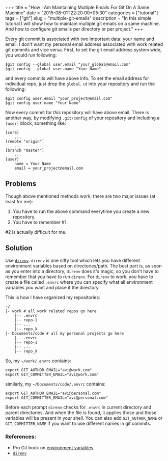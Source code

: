 +++
title = "How I Am Maintaining Multiple Emails For Git On A Same Machine"
date = "2015-08-01T22:20:00+05:30"
categories = ["tutorial"]
tags = ["git"]
slug = "multiple-git-emails"
description = "In this simple tutorial I will show how to maintain multiple git emails on a same machine. And how to configure git emails per directory or per project."
+++

Every git commit is associated with two important data: your name and email. I don't want my personal email address associated with work related git commits and vice versa. First, to set the git email address system wide, you would run following:

    $git config --global user.email "your_global@email.com"
    $git config --global user.name "Your Name"


and every commits will have above info. To set the email address for individual repo, just drop the `global`. `cd` into your repository and run the following:

    $git config user.email "your_project@email.com"
    $git config user.name "Your Name"

Now every commit for *this* repository will have above email. There is another way, by modifying `.git/config` of your repository and including a `[user]` block, something like:

    [core]
        ...
    [remote "origin"]
        ...
    [branch "master"]
        ...
    [user]
        name = Your Name
        email = your_project@email.com

## Problems
Though above mentioned methods work, there are two major issues (at least for me):

1. You have to run the above command everytime you create a new repository.
2. You have to remember #1.

\#2 is actually difficult for me.

## Solution
Use [`direnv`](http://direnv.net/). `direnv` is one nifty tool which lets you have different environment variables based on directories/path. The best part is, as soon as you enter into a directory, `direnv` does it's magic, so you don't have to remember that you have to run `direnv`. For `direnv` to work, you have to create a file called `.envrc` where you can specify what all environment variables you want and place it the directory.

This is how I have organized my repositories:

    ~/
    |- work # all work related repos go here
        |-- .envrc
        |-- repo-1
        |-- ...
        |-- repo_X
    |- Documents/code # all my personal projects go here
        |-- .envrc
        |-- repo-1
        |-- ...
        |-- repo_X

So, my `~/work/.envrc` contains:

    export GIT_AUTHOR_EMAIL="avi@work.com"
    export GIT_COMMITTER_EMAIL="avi@work.com"

similarly, my `~/Documents/code/.envrc` contains:

    export GIT_AUTHOR_EMAIL="avi@personal.com"
    export GIT_COMMITTER_EMAIL="avi@personal.com"

Before each prompt `direnv` checks for `.envrc` in current directory and parent directories. And when the file is found, it applies those and those variables will be present in your shell. You can also add `GIT_AUTHOR_NAME` or `GIT_COMMITTER_NAME` if you want to use different names in git commits.

### References:

 - Pro Git book on [environment variables](https://git-scm.com/book/en/v2/Git-Internals-Environment-Variables).
 - [`direnv`](http://direnv.net)